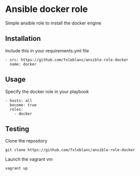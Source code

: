 # Ansible docker role
Simple ansible role to install the docker engine

## Installation
Include this in your requirements.yml file
```
- src: https://github.com/fxleblanc/ansible-role-docker
  name: docker
```

## Usage
Specify the docker role in your playbook
```
- hosts: all
  become: true
  roles:
    - docker
```

## Testing
Clone the repository
```
git clone https://github.com/fxleblanc/ansible-role-docker
```
Launch the vagrant vm
```
vagrant up
```
